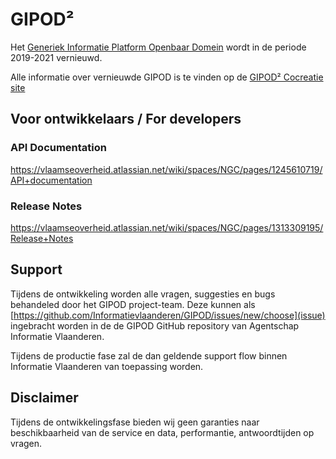 # GIPOD²
Het [Generiek Informatie Platform Openbaar Domein](https://overheid.vlaanderen.be/informatie-vlaanderen/producten-diensten/generiek-informatieplatform-openbaar-domein-gipod) wordt in de periode 2019-2021 vernieuwd. 

Alle informatie over vernieuwde GIPOD is te vinden op de [GIPOD² Cocreatie site](https://vlaamseoverheid.atlassian.net/wiki/spaces/NGC/overview)

## Voor ontwikkelaars / For developers
### API Documentation
https://vlaamseoverheid.atlassian.net/wiki/spaces/NGC/pages/1245610719/API+documentation

### Release Notes
https://vlaamseoverheid.atlassian.net/wiki/spaces/NGC/pages/1313309195/Release+Notes

## Support

Tijdens de ontwikkeling worden alle vragen, suggesties en bugs behandeled door het GIPOD project-team. Deze kunnen als [https://github.com/Informatievlaanderen/GIPOD/issues/new/choose](issue) ingebracht worden in de de GIPOD GitHub repository van Agentschap Informatie Vlaanderen.

Tijdens de productie fase zal de dan geldende support flow binnen Informatie Vlaanderen van toepassing worden.

## Disclaimer

Tijdens de ontwikkelingsfase bieden wij geen garanties naar beschikbaarheid van de service en data, performantie, antwoordtijden op vragen.

